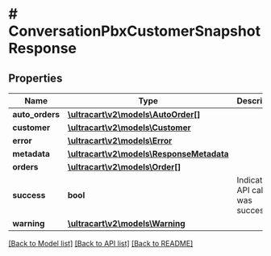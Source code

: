 # # ConversationPbxCustomerSnapshotResponse

## Properties

Name | Type | Description | Notes
------------ | ------------- | ------------- | -------------
**auto_orders** | [**\ultracart\v2\models\AutoOrder[]**](AutoOrder.md) |  | [optional]
**customer** | [**\ultracart\v2\models\Customer**](Customer.md) |  | [optional]
**error** | [**\ultracart\v2\models\Error**](Error.md) |  | [optional]
**metadata** | [**\ultracart\v2\models\ResponseMetadata**](ResponseMetadata.md) |  | [optional]
**orders** | [**\ultracart\v2\models\Order[]**](Order.md) |  | [optional]
**success** | **bool** | Indicates if API call was successful | [optional]
**warning** | [**\ultracart\v2\models\Warning**](Warning.md) |  | [optional]

[[Back to Model list]](../../README.md#models) [[Back to API list]](../../README.md#endpoints) [[Back to README]](../../README.md)
